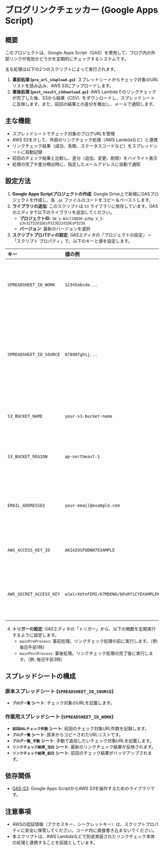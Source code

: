 # ブログリンクチェッカー (Google Apps Script)

## 概要

このプロジェクトは、Google Apps Script（GAS）を使用して、ブログ内の外部リンクが有効かどうかを定期的にチェックするシステムです。

主な処理は以下の2つのスクリプトによって実行されます。

1.  **事前処理 (`pre_url_s3upload.gs`)**: スプレッドシートからチェック対象のURLリストを読み込み、AWS S3にアップロードします。
2.  **事後処理 (`post_result_s3download.gs`)**: AWS Lambdaでのリンクチェックが完了した後、S3から結果（CSV）をダウンロードし、スプレッドシートに反映します。また、前回の結果との差分を検出し、メールで通知します。

## 主な機能

- スプレッドシートでチェック対象のブログURLを管理
- AWS S3を介して、外部のリンクチェック処理（AWS Lambdaなど）と連携
- リンクチェック結果（成功、失敗、ステータスコードなど）をスプレッドシートに自動記録
- 前回のチェック結果と比較し、差分（追加、変更、削除）をハイライト表示
- 処理の完了や差分検出時に、指定したメールアドレスに自動で通知

## 設定方法

1.  **Google Apps Scriptプロジェクトの作成**: Google Drive上で新規にGASプロジェクトを作成し、各 `.gs` ファイルのコードをコピー＆ペーストします。
2.  **ライブラリの追加**: このスクリプトは `S3` ライブラリに依存しています。GASのエディタで以下のライブラリを追加してください。
    - **プロジェクトID**: `1W_s-A2cl2OQ5K-p26p_V_3-y3v32T22d1DEsP323G22d1DEsP323G`
    - **バージョン**: 最新のバージョンを選択
3.  **スクリプトプロパティの設定**: GASエディタの「プロジェクトの設定」 > 「スクリプト プロパティ」で、以下のキーと値を設定します。

| キー | 値の例 | 説明 |
| :--- | :--- | :--- |
| `SPREADSHEET_ID_WORK` | `12345abcde...` | 作業用スプレッドシートのID |
| `SPREADSHEET_ID_SOURCE` | `67890fghij...` | URLリストが記載された原本スプレッドシートのID |
| `S3_BUCKET_NAME` | `your-s3-bucket-name` | AWS S3バケット名 |
| `S3_BUCKET_REGION` | `ap-northeast-1` | S3バケットのリージョン |
| `EMAIL_ADDRESSES` | `your-email@example.com` | 通知を受け取るメールアドレス |
| `AWS_ACCESS_KEY_ID` | `AKIAIOSFODNN7EXAMPLE` | AWSアクセスキーID |
| `AWS_SECRET_ACCESS_KEY` | `wJalrXUtnFEMI/K7MDENG/bPxRfiCYEXAMPLEKEY` | AWSシークレットアクセスキー |

4.  **トリガーの設定**: GASエディタの「トリガー」から、以下の関数を定期実行するように設定します。
    - `mainPreProcess`: 事前処理。リンクチェック処理の前に実行します。（例: 毎日午前1時）
    - `mainPostProcess`: 事後処理。リンクチェック処理の完了後に実行します。（例: 毎日午前3時）

## スプレッドシートの構成

### 原本スプレッドシート (`SPREADSHEET_ID_SOURCE`)

- **`ブログ一覧` シート**: チェック対象のURLを記載します。

### 作業用スプレッドシート (`SPREADSHEET_ID_WORK`)

- **`前回URLチェック件数` シート**: 前回のチェック対象URL件数を記録します。
- **`ブログ一覧` シート**: 原本からコピーされたURLリストです。
- **`ブログ一覧_手動` シート**: 手動で追加したいチェック対象URLを記載します。
- **`リンクチェック結果_当日` シート**: 最新のリンクチェック結果が反映されます。
- **`リンクチェック結果_前日` シート**: 前回のチェック結果がバックアップされます。

## 依存関係

- [GAS-S3](https://github.com/tanaikech/S3-for-Google-Apps-Script): Google Apps ScriptからAWS S3を操作するためのライブラリです。

## 注意事項

- AWSの認証情報（アクセスキー、シークレットキー）は、スクリプトプロパティに安全に保管してください。コード内に直接書き込まないでください。
- 本スクリプトは、AWS Lambdaなどで別途実装されたリンクチェック本体の処理と連携することを前提としています。